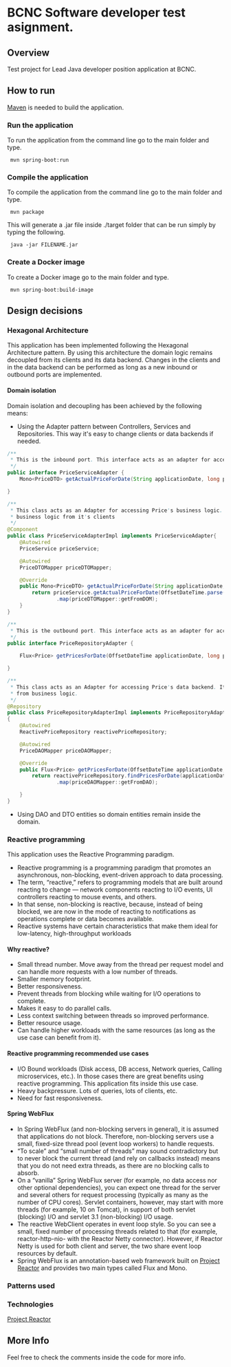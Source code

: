 # BCNC Software developer test asignment.

## Overview
Test project for Lead Java developer position application at BCNC.

## How to run
[Maven](https://maven.apache.org/) is needed to build the application. 
### Run the application
To run the application from the command line go to the main folder and type.
```shell
 mvn spring-boot:run
 ```
### Compile the application
To  compile the application from the command line go to the main folder and type.
```shell
 mvn package
 ```
This will generate a .jar file inside ./target folder that can be run simply by typing the following.
```shell
 java -jar FILENAME.jar
 ```
### Create a Docker image
To create a Docker image go to the main folder and type.
```shell
 mvn spring-boot:build-image
 ```

## Design decisions

### Hexagonal Architecture
This application has been implemented following the Hexagonal Architecture pattern. 
By using this architecture the domain logic remains decoupled from its clients and its data backend.
Changes in the clients and in the data backend can be performed as long as a new inbound or outbound ports are implemented.

#### Domain isolation
Domain isolation and decoupling has been achieved by the following means:
* Using the Adapter pattern between Controllers, Services and Repositories. This way it's easy to change clients or data backends if needed.
```java
/**
 * This is the inbound port. This interface acts as an adapter for accessing the business logic.
 */
public interface PriceServiceAdapter {
    Mono<PriceDTO> getActualPriceForDate(String applicationDate, long productId, long brandId);

}
```
```java
/**
 * This class acts as an Adapter for accessing Price's business logic. It handles conversion between DTO's and domain entities and decouples
 * business logic from it's clients
 */
@Component
public class PriceServiceAdapterImpl implements PriceServiceAdapter{
    @Autowired
    PriceService priceService;

    @Autowired
    PriceDTOMapper priceDTOMapper;

    @Override
    public Mono<PriceDTO> getActualPriceForDate(String applicationDate, long productId, long brandId) {
        return priceService.getActualPriceForDate(OffsetDateTime.parse(applicationDate), productId, brandId)
                .map(priceDTOMapper::getFromDOM);
    }
}

```
```java
/**
 * This is the outbound port. This interface acts as an adapter for accessing the data backend.
 */
public interface PriceRepositoryAdapter {

    Flux<Price> getPricesForDate(OffsetDateTime applicationDate, long productId,long brandId);

}

```
```java
/**
 * This class acts as an Adapter for accessing Price's data backend. It handles conversion between DAO's and domain entities and decouples data access
 * from business logic.
 */
@Repository
public class PriceRepositoryAdapterImpl implements PriceRepositoryAdapter
{
    @Autowired
    ReactivePriceRepository reactivePriceRepository;

    @Autowired
    PriceDAOMapper priceDAOMapper;

    @Override
    public Flux<Price> getPricesForDate(OffsetDateTime applicationDate, long productId, long brandId) {
        return reactivePriceRepository.findPricesForDate(applicationDate,productId,brandId)
                .map(priceDAOMapper::getFromDAO);

    }
}
```
* Using DAO and DTO entities so domain entities remain inside the domain.

### Reactive programming
This application uses the Reactive Programming paradigm.

* Reactive programming is a programming paradigm that promotes an asynchronous, non-blocking, event-driven approach to data processing.
* The term, “reactive,” refers to programming models that are built around reacting to change — network components reacting to I/O events, UI controllers reacting to mouse events, and others.
* In that sense, non-blocking is reactive, because, instead of being blocked, we are now in the mode of reacting to notifications as operations complete or data becomes available.
* Reactive systems have certain characteristics that make them ideal for low-latency, high-throughput workloads
#### Why reactive?
* Small thread number. Move away from the thread per request model and can handle more requests with a low number of threads.
* Smaller memory footprint.
* Better responsiveness.
* Prevent threads from blocking while waiting for I/O operations to complete.
* Makes it easy to do parallel calls.
* Less context switching between threads so improved performance.
* Better resource usage.
* Can handle higher workloads with the same resources (as long as the use case can benefit from it).
#### Reactive programming recommended use cases
* I/O Bound workloads (Disk access, DB access, Network queries, Calling microservices, etc.). In those cases there are great benefits using reactive programming. This application fits inside this use case.
* Heavy backpressure. Lots of queries, lots of clients, etc.
* Need for fast responsiveness.
#### Spring WebFlux
* In Spring WebFlux (and non-blocking servers in general), it is assumed that applications do not block. Therefore, non-blocking servers use a small, fixed-size thread pool (event loop workers) to handle requests.
* “To scale” and “small number of threads” may sound contradictory but to never block the current thread (and rely on callbacks instead) means that you do not need extra threads, as there are no blocking calls to absorb.
* On a “vanilla” Spring WebFlux server (for example, no data access nor other optional dependencies), you can expect one thread for the server and several others for request processing (typically as many as the number of CPU cores). Servlet containers, however, may start with more threads (for example, 10 on Tomcat), in support of both servlet (blocking) I/O and servlet 3.1 (non-blocking) I/O usage.
* The reactive WebClient operates in event loop style. So you can see a small, fixed number of processing threads related to that (for example, reactor-http-nio- with the Reactor Netty connector). However, if Reactor Netty is used for both client and server, the two share event loop resources by default.
* Spring WebFlux is an annotation-based web framework built on [Project Reactor](https://projectreactor.io/)  and provides two main types called Flux and Mono.


### Patterns used

### Technologies
[Project Reactor]()
## More Info
Feel free to check the comments inside the code for more info.
